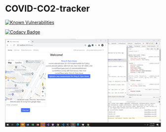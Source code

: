 # COVID-CO2-tracker
 
[![Known Vulnerabilities](https://snyk.io/test/github/ariccio/COVID-CO2-tracker/badge.svg)](https://snyk.io/test/github/ariccio/COVID-CO2-tracker)

[![Codacy Badge](https://app.codacy.com/project/badge/Grade/99ef91cd9c5844938efeee952573eed7)](https://www.codacy.com/gh/ariccio/COVID-CO2-tracker/dashboard?utm_source=github.com&amp;utm_medium=referral&amp;utm_content=ariccio/COVID-CO2-tracker&amp;utm_campaign=Badge_Grade)

![Preview image](/co2_app_early_prototype.png)

